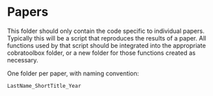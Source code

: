 Papers
======

This folder should only contain the code specific to individual papers. Typically this will be a script that reproduces the results of a paper. All functions used by that script should be integrated into the appropriate cobratoolbox folder, or a new folder for those functions created as necessary.

One folder per paper, with naming convention:

`LastName_ShortTitle_Year`
